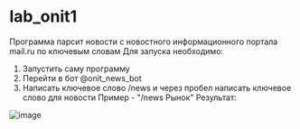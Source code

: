 # lab_onit1
Программа парсит новости с новостного информационного портала mail.ru по ключевым словам
Для запуска необходимо:
1. Запустить саму программу
2. Перейти в бот @onit_news_bot
3. Написать ключевое слово /news и через пробел написать ключевое слово для новости
Пример - "/news Рынок"
Результат:

![image](https://user-images.githubusercontent.com/82467639/227640003-ab89cdea-82b3-4f14-bc94-00c94347c0da.png)

